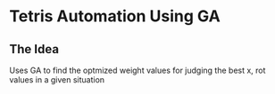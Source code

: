 # Tetris Automation Using GA

## The Idea
Uses GA to find the optmized weight values for judging the best x, rot values in a given situation